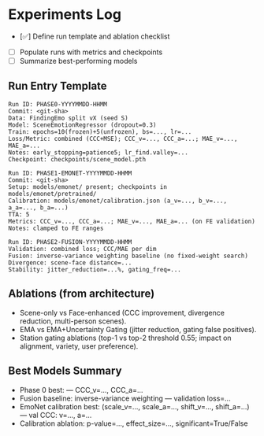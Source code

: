 # Experiments Log

- [✅] Define run template and ablation checklist
- [ ] Populate runs with metrics and checkpoints
- [ ] Summarize best-performing models

## Run Entry Template

```text
Run ID: PHASE0-YYYYMMDD-HHMM
Commit: <git-sha>
Data: FindingEmo split vX (seed S)
Model: SceneEmotionRegressor (dropout=0.3)
Train: epochs=10(frozen)+5(unfrozen), bs=..., lr=...
Loss/Metric: combined (CCC+MSE); CCC_v=..., CCC_a=...; MAE_v=..., MAE_a=...
Notes: early_stopping=patience5; lr_find.valley=...
Checkpoint: checkpoints/scene_model.pth
```

```text
Run ID: PHASE1-EMONET-YYYYMMDD-HHMM
Commit: <git-sha>
Setup: models/emonet/ present; checkpoints in models/emonet/pretrained/
Calibration: models/emonet/calibration.json (a_v=..., b_v=..., a_a=..., b_a=...)
TTA: 5
Metrics: CCC_v=..., CCC_a=...; MAE_v=..., MAE_a=... (on FE validation)
Notes: clamped to FE ranges
```

```text
Run ID: PHASE2-FUSION-YYYYMMDD-HHMM
Validation: combined loss; CCC/MAE per dim
Fusion: inverse-variance weighting baseline (no fixed-weight search)
Divergence: scene-face distance=...
Stability: jitter_reduction=...%, gating_freq=...
```

## Ablations (from architecture)

- Scene-only vs Face-enhanced (CCC improvement, divergence reduction, multi-person scenes).
- EMA vs EMA+Uncertainty Gating (jitter reduction, gating false positives).
- Station gating ablations (top-1 vs top-2 threshold 0.55; impact on alignment, variety, user preference).

## Best Models Summary

- Phase 0 best: <run-id> — CCC_v=..., CCC_a=...
- Fusion baseline: inverse-variance weighting — validation loss=...
- EmoNet calibration best: (scale_v=..., scale_a=..., shift_v=..., shift_a=...) — val CCC: v=..., a=...
- Calibration ablation: p-value=..., effect_size=..., significant=True/False
